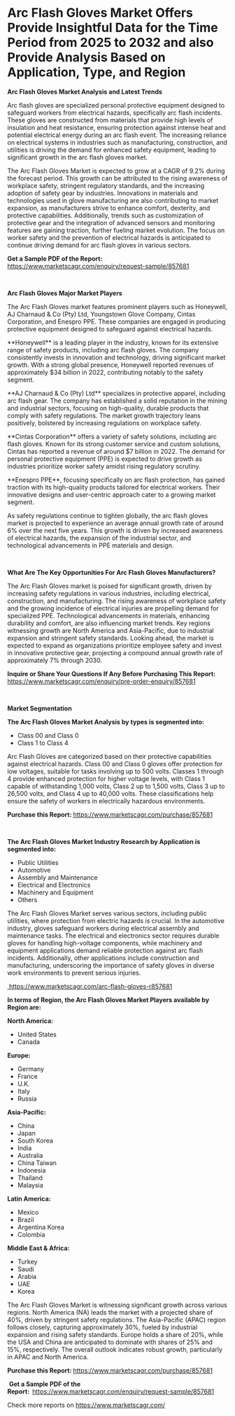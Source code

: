 <p><h1>Arc Flash Gloves Market Offers Provide Insightful Data for the Time Period from 2025 to 2032 and also Provide Analysis Based on Application, Type, and Region</h1></p><p><strong>Arc Flash Gloves Market Analysis and Latest Trends</strong></p>
<p><p>Arc flash gloves are specialized personal protective equipment designed to safeguard workers from electrical hazards, specifically arc flash incidents. These gloves are constructed from materials that provide high levels of insulation and heat resistance, ensuring protection against intense heat and potential electrical energy during an arc flash event. The increasing reliance on electrical systems in industries such as manufacturing, construction, and utilities is driving the demand for enhanced safety equipment, leading to significant growth in the arc flash gloves market.</p><p>The Arc Flash Gloves Market is expected to grow at a CAGR of 9.2% during the forecast period. This growth can be attributed to the rising awareness of workplace safety, stringent regulatory standards, and the increasing adoption of safety gear by industries. Innovations in materials and technologies used in glove manufacturing are also contributing to market expansion, as manufacturers strive to enhance comfort, dexterity, and protective capabilities. Additionally, trends such as customization of protective gear and the integration of advanced sensors and monitoring features are gaining traction, further fueling market evolution. The focus on worker safety and the prevention of electrical hazards is anticipated to continue driving demand for arc flash gloves in various sectors.</p></p>
<p><strong>Get a Sample PDF of the Report:&nbsp;</strong> <a href="https://www.marketscagr.com/enquiry/request-sample/857681?utm_campaign=2202&utm_medium=2&utm_source=Github&utm_content=ia&utm_term=06022025&utm_id=arc-flash-gloves">https://www.marketscagr.com/enquiry/request-sample/857681</a></p>
<p>&nbsp;</p>
<p><strong>Arc Flash Gloves Major Market Players</strong></p>
<p><p>The Arc Flash Gloves market features prominent players such as Honeywell, AJ Charnaud & Co (Pty) Ltd, Youngstown Glove Company, Cintas Corporation, and Enespro PPE. These companies are engaged in producing protective equipment designed to safeguard against electrical hazards.</p><p>**Honeywell** is a leading player in the industry, known for its extensive range of safety products, including arc flash gloves. The company consistently invests in innovation and technology, driving significant market growth. With a strong global presence, Honeywell reported revenues of approximately $34 billion in 2022, contributing notably to the safety segment.</p><p>**AJ Charnaud & Co (Pty) Ltd** specializes in protective apparel, including arc flash gear. The company has established a solid reputation in the mining and industrial sectors, focusing on high-quality, durable products that comply with safety regulations. The market growth trajectory leans positively, bolstered by increasing regulations on workplace safety.</p><p>**Cintas Corporation** offers a variety of safety solutions, including arc flash gloves. Known for its strong customer service and custom solutions, Cintas has reported a revenue of around $7 billion in 2022. The demand for personal protective equipment (PPE) is expected to drive growth as industries prioritize worker safety amidst rising regulatory scrutiny.</p><p>**Enespro PPE**, focusing specifically on arc flash protection, has gained traction with its high-quality products tailored for electrical workers. Their innovative designs and user-centric approach cater to a growing market segment. </p><p>As safety regulations continue to tighten globally, the arc flash gloves market is projected to experience an average annual growth rate of around 6% over the next five years. This growth is driven by increased awareness of electrical hazards, the expansion of the industrial sector, and technological advancements in PPE materials and design.</p></p>
<p>&nbsp;</p>
<p><strong>What Are The Key Opportunities For Arc Flash Gloves Manufacturers?</strong></p>
<p><p>The Arc Flash Gloves market is poised for significant growth, driven by increasing safety regulations in various industries, including electrical, construction, and manufacturing. The rising awareness of workplace safety and the growing incidence of electrical injuries are propelling demand for specialized PPE. Technological advancements in materials, enhancing durability and comfort, are also influencing market trends. Key regions witnessing growth are North America and Asia-Pacific, due to industrial expansion and stringent safety standards. Looking ahead, the market is expected to expand as organizations prioritize employee safety and invest in innovative protective gear, projecting a compound annual growth rate of approximately 7% through 2030.</p></p>
<p><strong>Inquire or Share Your Questions If Any Before Purchasing This Report:</strong> <a href="https://www.marketscagr.com/enquiry/pre-order-enquiry/857681?utm_campaign=2202&utm_medium=2&utm_source=Github&utm_content=ia&utm_term=06022025&utm_id=arc-flash-gloves">https://www.marketscagr.com/enquiry/pre-order-enquiry/857681</a></p>
<p>&nbsp;</p>
<p><strong>Market Segmentation</strong></p>
<p><strong>The Arc Flash Gloves Market Analysis by types is segmented into:</strong></p>
<p><ul><li>Class 00 and Class 0</li><li>Class 1 to Class 4</li></ul></p>
<p><p>Arc Flash Gloves are categorized based on their protective capabilities against electrical hazards. Class 00 and Class 0 gloves offer protection for low voltages, suitable for tasks involving up to 500 volts. Classes 1 through 4 provide enhanced protection for higher voltage levels, with Class 1 capable of withstanding 1,000 volts, Class 2 up to 1,500 volts, Class 3 up to 26,500 volts, and Class 4 up to 40,000 volts. These classifications help ensure the safety of workers in electrically hazardous environments.</p></p>
<p><strong>Purchase this Report:&nbsp;</strong><a href="https://www.marketscagr.com/purchase/857681?utm_campaign=2202&utm_medium=2&utm_source=Github&utm_content=ia&utm_term=06022025&utm_id=arc-flash-gloves">https://www.marketscagr.com/purchase/857681</a></p>
<p>&nbsp;</p>
<p><strong>The Arc Flash Gloves Market Industry Research by Application is segmented into:</strong></p>
<p><ul><li>Public Utilities</li><li>Automotive</li><li>Assembly and Maintenance</li><li>Electrical and Electronics</li><li>Machinery and Equipment</li><li>Others</li></ul></p>
<p><p>The Arc Flash Gloves Market serves various sectors, including public utilities, where protection from electric hazards is crucial. In the automotive industry, gloves safeguard workers during electrical assembly and maintenance tasks. The electrical and electronics sector requires durable gloves for handling high-voltage components, while machinery and equipment applications demand reliable protection against arc flash incidents. Additionally, other applications include construction and manufacturing, underscoring the importance of safety gloves in diverse work environments to prevent serious injuries.</p></p>
<p><a href="https://www.marketscagr.com/arc-flash-gloves-r857681?utm_campaign=2202&utm_medium=2&utm_source=Github&utm_content=ia&utm_term=06022025&utm_id=arc-flash-gloves">&nbsp;https://www.marketscagr.com/arc-flash-gloves-r857681</a></p>
<p><strong>In terms of Region, the Arc Flash Gloves Market Players available by Region are:</strong></p>
<p>
    <p> <strong> North America: </strong>
        <ul>
            <li>United States</li>
            <li>Canada</li>
        </ul>
        </p> 
    <p> <strong> Europe: </strong>
        <ul>
            <li>Germany</li>
            <li>France</li>
            <li>U.K.</li>
            <li>Italy</li>
            <li>Russia</li>
        </ul>
        </p> 
    <p> <strong> Asia-Pacific: </strong>
        <ul>
            <li>China</li>
            <li>Japan</li>
            <li>South Korea</li>
            <li>India</li>
            <li>Australia</li>
            <li>China Taiwan</li>
            <li>Indonesia</li>
            <li>Thailand</li>
            <li>Malaysia</li>
        </ul>
        </p> 
    <p> <strong> Latin America: </strong>
        <ul>
            <li>Mexico</li>
            <li>Brazil</li>
            <li>Argentina Korea</li>
            <li>Colombia</li>
        </ul>
        </p> 
    <p> <strong> Middle East & Africa: </strong>
        <ul>
            <li>Turkey</li>
            <li>Saudi</li>
            <li>Arabia</li>
            <li>UAE</li>
            <li>Korea</li>
        </ul>
    </p>
    </p>
<p><p>The Arc Flash Gloves Market is witnessing significant growth across various regions. North America (NA) leads the market with a projected share of 40%, driven by stringent safety regulations. The Asia-Pacific (APAC) region follows closely, capturing approximately 30%, fueled by industrial expansion and rising safety standards. Europe holds a share of 20%, while the USA and China are anticipated to dominate with shares of 25% and 15%, respectively. The overall outlook indicates robust growth, particularly in APAC and North America.</p></p>
<p><strong>Purchase this Report: </strong><a href="https://www.marketscagr.com/purchase/857681?utm_campaign=2202&utm_medium=2&utm_source=Github&utm_content=ia&utm_term=06022025&utm_id=arc-flash-gloves">https://www.marketscagr.com/purchase/857681</a></p>
<p>&nbsp;<strong>Get a Sample PDF of the Report:&nbsp;&nbsp;</strong><a href="https://www.marketscagr.com/enquiry/request-sample/857681?utm_campaign=2202&utm_medium=2&utm_source=Github&utm_content=ia&utm_term=06022025&utm_id=arc-flash-gloves">https://www.marketscagr.com/enquiry/request-sample/857681</a></p>
<p><strong></strong></p>
<p>Check more reports on <a href="https://www.marketscagr.com/?utm_campaign=2202&utm_medium=2&utm_source=Github&utm_content=ia&utm_term=06022025&utm_id=arc-flash-gloves">https://www.marketscagr.com/</a></p>